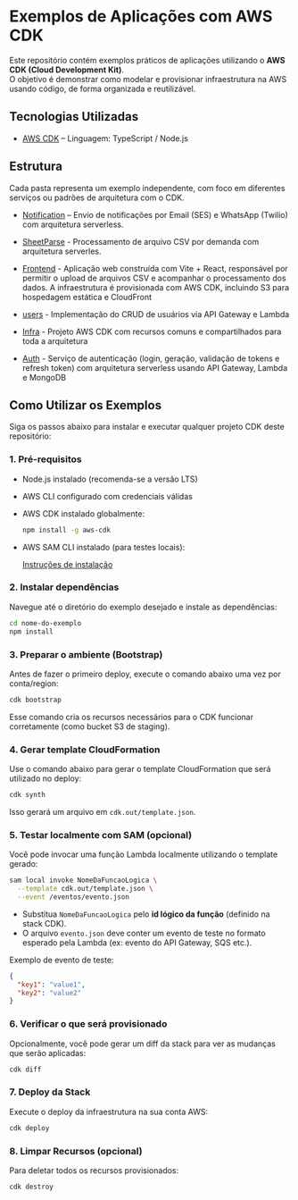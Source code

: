 # Exemplos de Aplicações com AWS CDK

Este repositório contém exemplos práticos de aplicações utilizando o **AWS CDK (Cloud Development Kit)**.  
O objetivo é demonstrar como modelar e provisionar infraestrutura na AWS usando código, de forma organizada e reutilizável.

## Tecnologias Utilizadas

- [AWS CDK](https://aws.amazon.com/cdk/) – Linguagem: TypeScript / Node.js

## Estrutura

Cada pasta representa um exemplo independente, com foco em diferentes serviços ou padrões de arquitetura com o CDK.

- [Notification](./notification) – Envio de notificações por Email (SES) e WhatsApp (Twilio) com arquitetura serverless.

- [SheetParse](./sheet-parse/) - Processamento de arquivo CSV por demanda com arquitetura
serverles.

- [Frontend](./frontend/) - Aplicação web construída com Vite + React, responsável por permitir o upload de arquivos CSV e acompanhar o processamento dos dados. A infraestrutura é provisionada com AWS CDK, incluindo S3 para hospedagem estática e CloudFront

- [users](./users/) - Implementação do CRUD de usuários via API Gateway e Lambda

- [Infra](./infra/) - Projeto AWS CDK com recursos comuns e compartilhados para toda a arquitetura

- [Auth](./auth/) - Serviço de autenticação (login, geração, validação de tokens e refresh token) com arquitetura serverless usando API Gateway, Lambda e MongoDB

## Como Utilizar os Exemplos

Siga os passos abaixo para instalar e executar qualquer projeto CDK deste repositório:

### 1. Pré-requisitos

- Node.js instalado (recomenda-se a versão LTS)
- AWS CLI configurado com credenciais válidas
- AWS CDK instalado globalmente:
  
  ```bash
  npm install -g aws-cdk
  ```

- AWS SAM CLI instalado (para testes locais):
  
  [Instruções de instalação](https://docs.aws.amazon.com/serverless-application-model/latest/developerguide/install-sam-cli.html)

### 2. Instalar dependências

Navegue até o diretório do exemplo desejado e instale as dependências:

```bash
cd nome-do-exemplo
npm install
```

### 3. Preparar o ambiente (Bootstrap)

Antes de fazer o primeiro deploy, execute o comando abaixo uma vez por conta/region:

```bash
cdk bootstrap
```

Esse comando cria os recursos necessários para o CDK funcionar corretamente (como bucket S3 de staging).

### 4. Gerar template CloudFormation

Use o comando abaixo para gerar o template CloudFormation que será utilizado no deploy:

```bash
cdk synth
```

Isso gerará um arquivo em `cdk.out/template.json`.

### 5. Testar localmente com SAM (opcional)

Você pode invocar uma função Lambda localmente utilizando o template gerado:

```bash
sam local invoke NomeDaFuncaoLogica \
  --template cdk.out/template.json \
  --event /eventos/evento.json
```

- Substitua `NomeDaFuncaoLogica` pelo **id lógico da função** (definido na stack CDK).
- O arquivo `evento.json` deve conter um evento de teste no formato esperado pela Lambda (ex: evento do API Gateway, SQS etc.).

Exemplo de evento de teste:

```json
{
  "key1": "value1",
  "key2": "value2"
}
```

### 6. Verificar o que será provisionado

Opcionalmente, você pode gerar um diff da stack para ver as mudanças que serão aplicadas:

```bash
cdk diff
```

### 7. Deploy da Stack

Execute o deploy da infraestrutura na sua conta AWS:

```bash
cdk deploy
```

### 8. Limpar Recursos (opcional)

Para deletar todos os recursos provisionados:

```bash
cdk destroy
```
